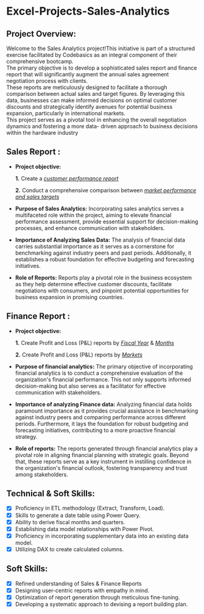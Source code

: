 # Excel-Projects-Sales-Analytics

## Project Overview:
   Welcome to the Sales Analytics project!This initiative is part of a structured exercise facilitated by Codebasics as an integral component of their 
   comprehensive bootcamp.  
   The primary objective is to develop a sophisticated sales report and finance report that will significantly augment the annual sales 
   agreement negotiation process with clients.  
   These reports are meticulously designed to facilitate a thorough comparison between actual sales and target figures. By leveraging this data, businesses can 
   make informed decisions on optimal customer discounts and strategically identify avenues for potential business expansion, particularly in international 
   markets.   
   This project serves as a pivotal tool in enhancing the overall negotiation dynamics and fostering a more data- 
   driven approach to business decisions within the hardware industry

## Sales Report :


- **Project objective:** 

    **1.** Create a _[customer performance report](https://github.com/yasminswain/Excel-Projects-Sales-Analytics/blob/main/Customer%20Net%20Sales%20Performance.pdf)_ 

    **2.** Conduct a comprehensive comparison between _[market performance and sales targets](https://github.com/yasminswain/Excel-Projects-Sales-Analytics/blob/main/Market%20Performance%20VS%20Target.pdf)_

- **Purpose of Sales Analytics:**
  Incorporating sales analytics serves a multifaceted role within the project, aiming to elevate financial performance assessment, provide essential support for 
  decision-making processes, and enhance communication with stakeholders.
- **Importance of Analyzing Sales Data:**
  The analysis of financial data carries substantial importance as it serves as a cornerstone for benchmarking against industry peers and past periods. 
  Additionally, it establishes a robust foundation for effective budgeting and forecasting initiatives.
- **Role of Reports:**
  Reports play a pivotal role in the business ecosystem as they help determine effective customer discounts, facilitate negotiations with consumers, and pinpoint 
  potential opportunities for business expansion in promising countries.

## Finance Report :

- **Project objective:** 

    **1.** Create Profit and Loss (P&L) reports by _[Fiscal Year](https://github.com/yasminswain/Excel-Projects-Sales-Analytics/blob/main/P%20%26%20L%20Statements%20by%20Fiscal%20Year.pdf)_ & _[Months](https://github.com/yasminswain/Excel-Projects-Sales-Analytics/blob/main/P%26L%20Statement%20by%20Months.pdf)_ 

   **2.** Create Profit and Loss (P&L) reports by _[Markets](https://github.com/yasminswain/Excel-Projects-Sales-Analytics/blob/main/P%26L%20Statement%20by%20Markets.pdf)_

- **Purpose of financial analytics:**
    The primary objective of incorporating financial analytics is to conduct a comprehensive evaluation of the organization's financial performance. This not only 
    supports informed decision-making but also serves as a facilitator for effective communication with stakeholders.

- **Importance of analyzing Finance data:**
    Analyzing financial data holds paramount importance as it provides crucial assistance in benchmarking against industry 
    peers and comparing performance across different periods. Furthermore, it lays the foundation for robust budgeting and forecasting initiatives, contributing to 
    a more proactive financial strategy.

- **Role of reports:**
    The reports generated through financial analytics play a pivotal role in aligning financial planning with strategic goals. Beyond that, these reports serve as 
    a key instrument in instilling confidence in the organization's financial outlook, fostering transparency and trust among stakeholders.
  
## Technical & Soft Skills:
- [x]	Proficiency in ETL methodology (Extract, Transform, Load).
- [x]	Skills to generate a date table using Power Query.
- [x]	Ability to derive fiscal months and quarters.
- [x]	Establishing data model relationships with Power Pivot.
- [x]	Proficiency in incorporating supplementary data into an existing data model.
- [x]	Utilizing DAX to create calculated columns.

## Soft Skills:
- [x]	Refined understanding of Sales & Finance Reports
- [x]	Designing user-centric reports with empathy in mind.
- [x]	Optimization of report generation through meticulous fine-tuning.
- [x]	Developing a systematic approach to devising a report building plan.
